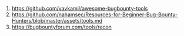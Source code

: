 1. https://github.com/vavkamil/awesome-bugbounty-tools
2. https://github.com/nahamsec/Resources-for-Beginner-Bug-Bounty-Hunters/blob/master/assets/tools.md
3. https://bugbountyforum.com/tools/recon
